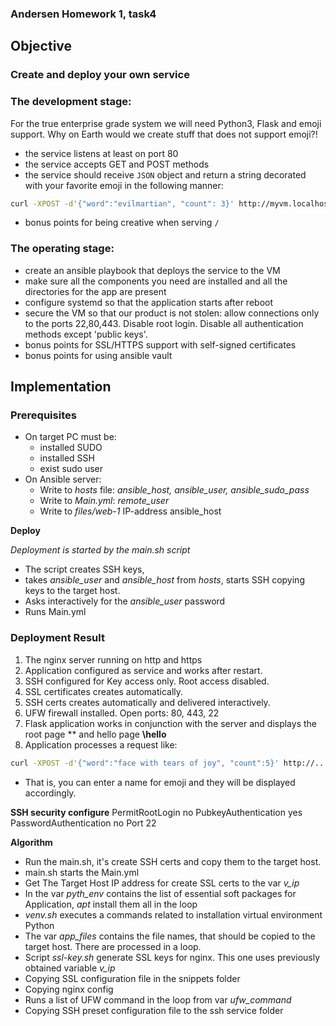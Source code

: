 ### **Andersen Homework 1, task4**

## **Objective**
### Create and deploy your own service
### The development stage:
For the true enterprise grade system we will need Python3, Flask and emoji support. Why on Earth would we create stuff that does not support emoji?!

* the service listens at least on port 80
* the service accepts GET and POST methods
* the service should receive `JSON` object and return a string decorated with your favorite emoji in the following manner:
```sh
curl -XPOST -d'{"word":"evilmartian", "count": 3}' http://myvm.localhost/
```
* bonus points for being creative when serving `/`

### The operating stage:
* create an ansible playbook that deploys the service to the VM
* make sure all the components you need are installed and all the directories for the app are present
* configure systemd so that the application starts after reboot
* secure the VM so that our product is not stolen: allow connections only to the ports 22,80,443. Disable root login. Disable all authentication methods except 'public keys'.
* bonus points for SSL/HTTPS support with self-signed certificates
* bonus points for using ansible vault

##  **Implementation**

### **Prerequisites**

* On target PC must be:
  - installed SUDO
  - installed SSH
  - exist sudo user
* On Ansible server:
  - Write to *hosts* file: *ansible_host, ansible_user, ansible_sudo_pass*
  - Write to *Main.yml*: *remote_user*
  - Write to *files/web-1* IP-address ansible_host

**Deploy**

*Deployment is started by the main.sh script*
* The script creates SSH keys,
* takes *ansible_user* and *ansible_host* from *hosts*, starts SSH copying keys to the target host.
* Asks interactively for the *ansible_user* password
* Runs Main.yml


### **Deployment Result**
1. The nginx server running on http and https
2. Application configured as service and works after restart.
3. SSH configured for Key access only. Root access disabled.
4. SSL certificates creates automatically.
5. SSH certs creates automatically and delivered interactively.
6. UFW firewall installed. Open ports: 80, 443, 22
7. Flask application works in conjunction with the server and displays the root page *\* and hello page **\hello**
8. Application processes a request like:
```sh
curl -XPOST -d'{"word":"face with tears of joy", "count":5}' http://.../
```
* That is, you can enter a name for emoji and they will be displayed accordingly.

**SSH security configure**
PermitRootLogin no
PubkeyAuthentication yes
PasswordAuthentication no
Port 22

**Algorithm**

* Run the main.sh, it's create SSH certs and copy them to the target host.
* main.sh starts the Main.yml
* Get The Target Host IP address for create SSL certs to the var *v_ip*
* In the var *pyth_env* contains the list of essential soft packages for Application, *apt* install them all in the loop
* *venv.sh* executes a commands related to installation virtual environment Python
* The var *app_files* contains the file names, that should be copied to the target host. There are processed in a loop.
* Script *ssl-key.sh* generate SSL keys for nginx. This one uses previously obtained variable *v_ip*
* Copying SSL configuration file in the snippets folder
* Copying nginx config
* Runs a list of UFW command in the loop from var *ufw_command*
* Copying SSH preset configuration file to the ssh service folder
